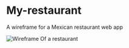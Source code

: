 # My-restaurant

A wireframe for a Mexican restaurant web app

![Wireframe Of a restaurant](/home/reem/My-restaurant/images/img2.png)
